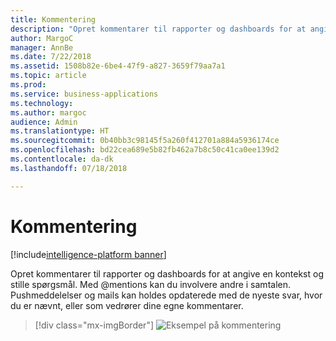 ```yaml
---
title: Kommentering
description: "Opret kommentarer til rapporter og dashboards for at angive en kontekst og stille spørgsmål."
author: MargoC
manager: AnnBe
ms.date: 7/22/2018
ms.assetid: 1508b82e-6be4-47f9-a827-3659f79aa7a1
ms.topic: article
ms.prod: 
ms.service: business-applications
ms.technology: 
ms.author: margoc
audience: Admin
ms.translationtype: HT
ms.sourcegitcommit: 0b40bb3c98145f5a260f412701a884a5936174ce
ms.openlocfilehash: bd22cea689e5b82fb462a7b8c50c41ca0ee139d2
ms.contentlocale: da-dk
ms.lasthandoff: 07/18/2018

---
```

# <a name="commenting"></a>Kommentering

[!include[intelligence-platform banner](../../includes/intelligence-platform.md)]



Opret kommentarer til rapporter og dashboards for at angive en kontekst og stille spørgsmål. Med @mentions kan du involvere andre i samtalen. Pushmeddelelser og mails kan holdes opdaterede med de nyeste svar, hvor du er nævnt, eller som vedrører dine egne kommentarer.

> [!div class="mx-imgBorder"]
> ![](media/commenting.png "Eksempel på kommentering")

